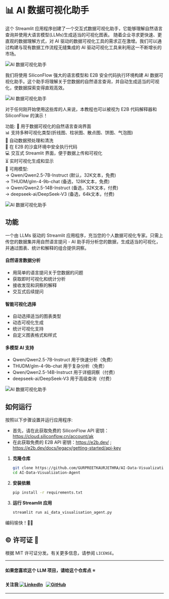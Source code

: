 # 📊 AI 数据可视化助手
这个 Streamlit 应用程序创建了一个交互式数据可视化助手，它能够理解自然语言查询并使用大语言模型(LLMs)生成适当的可视化图表。
随着企业寻求更快速、更直观的数据理解方式，对 AI 驱动的数据可视化工具的需求正在激增。我们可以通过构建与现有数据工作流程无缝集成的 AI 驱动可视化工具来利用这一不断增长的市场。

![AI 数据可视化助手](https://github.com/GURPREETKAURJETHRA/AI-Data-Visualization-Agent/blob/main/img/AI%20DVA.jpg) 

我们将使用 SiliconFlow 强大的语言模型和 E2B 安全代码执行环境构建 AI 数据可视化助手。这个助手将理解关于您数据的自然语言查询，并自动生成适当的可视化，使数据探索变得直观高效。

![AI 数据可视化助手](https://github.com/GURPREETKAURJETHRA/AI-Data-Visualization-Agent/blob/main/img/AI%20DVA1.jpg)

对于任何刚开始使用这些库的人来说，本教程也可以被视为 E2B 代码解释器和 SiliconFlow 的演示！

功能:
💬 用于数据可视化的自然语言查询界面                                             
📊 支持多种可视化类型(折线图、柱状图、散点图、饼图、气泡图)                                      
🧹 自动数据预处理和清洗                                                        
🔐 在 E2B 的沙盒环境中安全执行代码                                                              
💻 交互式 Streamlit 界面，便于数据上传和可视化                                                        
⏳ 实时可视化生成和显示                                               
🤖 可用模型:                                   
     → Qwen/Qwen2.5-7B-Instruct (默认，32K文本，免费)                                
     → THUDM/glm-4-9b-chat (备选，128K文本，免费)                                 
     → Qwen/Qwen2.5-14B-Instruct (备选，32K文本，付费)                             
     → deepseek-ai/DeepSeek-V3 (备选，64k文本，付费)                                       
     
![AI 数据可视化助手](https://github.com/GURPREETKAURJETHRA/AI-Data-Visualization-Agent/blob/main/img/AI%20DVA2.jpg)

## 功能
一个由 LLMs 驱动的 Streamlit 应用程序，充当您的个人数据可视化专家。只需上传您的数据集并用自然语言提问 - AI 助手将分析您的数据，生成适当的可视化，并通过图表、统计和解释的组合提供洞察。

#### 自然语言数据分析
- 用简单的语言提问关于您数据的问题
- 获取即时可视化和统计分析
- 接收发现和洞察的解释
- 交互式后续提问

#### 智能可视化选择
- 自动选择适当的图表类型
- 动态可视化生成
- 统计可视化支持
- 自定义图表格式和样式

#### 多模型 AI 支持
- Qwen/Qwen2.5-7B-Instruct 用于快速分析（免费）
- THUDM/glm-4-9b-chat 用于复杂分析（免费）
- Qwen/Qwen2.5-14B-Instruct 用于详细洞察（付费）
- deepseek-ai/DeepSeek-V3 用于高级查询（付费）

![AI 数据可视化助手](https://github.com/GURPREETKAURJETHRA/AI-Data-Visualization-Agent/blob/main/img/AI%20DVA3.jpg)

## 如何运行

按照以下步骤设置并运行应用程序:
- 首先，请在此获取免费的 SiliconFlow API 密钥：https://cloud.siliconflow.cn/account/ak
- 在此获取免费的 E2B API 密钥：https://e2b.dev/ ; https://e2b.dev/docs/legacy/getting-started/api-key

1. **克隆仓库**
   ```bash
   git clone https://github.com/GURPREETKAURJETHRA/AI-Data-Visualization-Agent.git
   cd AI-Data-Visualization-Agent

   ```
2. **安装依赖**
    ```bash
    pip install -r requirements.txt
    ```
3. **运行 Streamlit 应用**
    ```bash
    streamlit run ai_data_visualisation_agent.py
    ```

编码愉快！🚀✨

## ©️ 许可证 🪪 

根据 MIT 许可证分发。有关更多信息，请参阅 `LICENSE`。

---

#### **如果您喜欢这个 LLM 项目，请给这个仓库点 ⭐**
#### 关注我 [![LinkedIn](https://img.shields.io/badge/linkedin-%230077B5.svg?style=for-the-badge&logo=linkedin&logoColor=white)](https://www.linkedin.com/in/gurpreetkaurjethra/) &nbsp; [![GitHub](https://img.shields.io/badge/github-%23121011.svg?style=for-the-badge&logo=github&logoColor=white)](https://github.com/GURPREETKAURJETHRA/)

---

